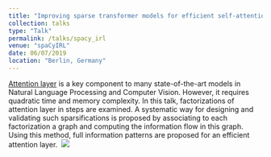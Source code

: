 ```yaml
---
title: "Improving sparse transformer models for efficient self-attention"
collection: talks
type: "Talk"
permalink: /talks/spacy_irl
venue: "spaCyIRL"
date: 06/07/2019
location: "Berlin, Germany"
---
```

[Attention layer](https://arxiv.org/abs/1706.03762) is a key component to many state-of-the-art models in Natural Language Processing and Computer Vision. However, it requires quadratic time and memory complexity.
In this talk, factorizations of attention layer in steps are examined. A systematic way for designing and validating such sparsifications is proposed by associating to each factorization a graph and computing the information flow in this graph. Using this method, full information patterns are proposed for an efficient attention layer.
&nbsp;[![](http://img.youtube.com/vi/KwKr_e7xBQ4/0.jpg)](http://www.youtube.com/watch?v=KwKr_e7xBQ4 "spacy irl")
